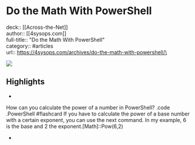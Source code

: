 # Do the Math With PowerShell

deck:: [[Across-the-Net]]\
author:: [[4sysops.com]]\
full-title:: "Do the Math With PowerShell"\
category:: #articles\
url:: https://4sysops.com/archives/do-the-math-with-powershell/\

![](https://readwise-assets.s3.amazonaws.com/static/images/article0.00998d930354.png)

## Highlights
- 
 How can you calculate the power of a number in PowerShell? .code .PowerShell #flashcard 
    If you have to calculate the power of a base number with a certain exponent, you can use the next command. In my example, 6 is the base and 2 the exponent.[Math]::Pow(6,2)

    
-
